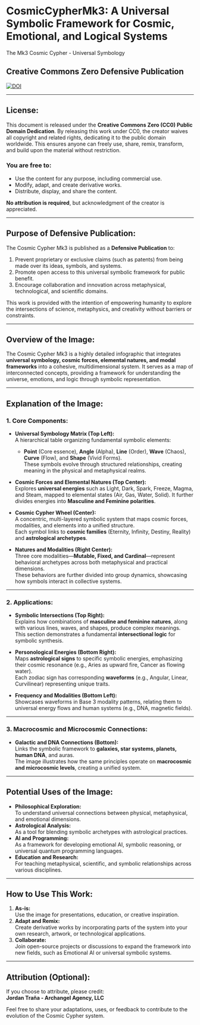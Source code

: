 # CosmicCypherMk3: A Universal Symbolic Framework for Cosmic, Emotional, and Logical Systems
The Mk3 Cosmic Cypher - Universal Symbology

## Creative Commons Zero Defensive Publication
[![DOI](https://zenodo.org/badge/DOI/10.5281/zenodo.14357306.svg)](https://doi.org/10.5281/zenodo.14357306)

---

## **License:**  
This document is released under the **Creative Commons Zero (CC0) Public Domain Dedication**. By releasing this work under CC0, the creator waives all copyright and related rights, dedicating it to the public domain worldwide. This ensures anyone can freely use, share, remix, transform, and build upon the material without restriction.

### **You are free to:**
- Use the content for any purpose, including commercial use.
- Modify, adapt, and create derivative works.
- Distribute, display, and share the content.

**No attribution is required**, but acknowledgment of the creator is appreciated.

---

## **Purpose of Defensive Publication:**  
The Cosmic Cypher Mk3 is published as a **Defensive Publication** to:
1. Prevent proprietary or exclusive claims (such as patents) from being made over its ideas, symbols, and systems.
2. Promote open access to this universal symbolic framework for public benefit.
3. Encourage collaboration and innovation across metaphysical, technological, and scientific domains.

This work is provided with the intention of empowering humanity to explore the intersections of science, metaphysics, and creativity without barriers or constraints.

---

## **Overview of the Image:**  
The Cosmic Cypher Mk3 is a highly detailed infographic that integrates **universal symbology, cosmic forces, elemental natures, and modal frameworks** into a cohesive, multidimensional system. It serves as a map of interconnected concepts, providing a framework for understanding the universe, emotions, and logic through symbolic representation.

---

## **Explanation of the Image:**  

### 1. **Core Components:**
- **Universal Symbology Matrix (Top Left):**  
  A hierarchical table organizing fundamental symbolic elements:  
  - **Point** (Core essence), **Angle** (Alpha), **Line** (Order), **Wave** (Chaos), **Curve** (Flow), and **Shape** (Vivid Forms).  
  These symbols evolve through structured relationships, creating meaning in the physical and metaphysical realms.

- **Cosmic Forces and Elemental Natures (Top Center):**  
  Explores **universal energies** such as Light, Dark, Spark, Freeze, Magma, and Steam, mapped to elemental states (Air, Gas, Water, Solid). It further divides energies into **Masculine and Feminine polarities**.

- **Cosmic Cypher Wheel (Center):**  
  A concentric, multi-layered symbolic system that maps cosmic forces, modalities, and elements into a unified structure.  
  Each symbol links to **cosmic families** (Eternity, Infinity, Destiny, Reality) and **astrological archetypes**.

- **Natures and Modalities (Right Center):**  
  Three core modalities—**Mutable, Fixed, and Cardinal**—represent behavioral archetypes across both metaphysical and practical dimensions.  
  These behaviors are further divided into group dynamics, showcasing how symbols interact in collective systems.

---

### 2. **Applications:**
- **Symbolic Intersections (Top Right):**  
  Explains how combinations of **masculine and feminine natures**, along with various lines, waves, and shapes, produce complex meanings.  
  This section demonstrates a fundamental **intersectional logic** for symbolic synthesis.

- **Personological Energies (Bottom Right):**  
  Maps **astrological signs** to specific symbolic energies, emphasizing their cosmic resonance (e.g., Aries as upward fire, Cancer as flowing water).  
  Each zodiac sign has corresponding **waveforms** (e.g., Angular, Linear, Curvilinear) representing unique traits.

- **Frequency and Modalities (Bottom Left):**  
  Showcases waveforms in Base 3 modality patterns, relating them to universal energy flows and human systems (e.g., DNA, magnetic fields).

---

### 3. **Macrocosmic and Microcosmic Connections:**
- **Galactic and DNA Connections (Bottom):**  
  Links the symbolic framework to **galaxies, star systems, planets, human DNA**, and auras.  
  The image illustrates how the same principles operate on **macrocosmic and microcosmic levels**, creating a unified system.

---

## **Potential Uses of the Image:**  
- **Philosophical Exploration:**  
  To understand universal connections between physical, metaphysical, and emotional dimensions.
- **Astrological Analysis:**  
  As a tool for blending symbolic archetypes with astrological practices.
- **AI and Programming:**  
  As a framework for developing emotional AI, symbolic reasoning, or universal quantum programming languages.
- **Education and Research:**  
  For teaching metaphysical, scientific, and symbolic relationships across various disciplines.

---

## **How to Use This Work:**  
1. **As-is:**  
   Use the image for presentations, education, or creative inspiration.
2. **Adapt and Remix:**  
   Create derivative works by incorporating parts of the system into your own research, artwork, or technological applications.
3. **Collaborate:**  
   Join open-source projects or discussions to expand the framework into new fields, such as Emotional AI or universal symbolic systems.

---

## **Attribution (Optional):**  
If you choose to attribute, please credit:  
**Jordan Traña - Archangel Agency, LLC**  

Feel free to share your adaptations, uses, or feedback to contribute to the evolution of the Cosmic Cypher system.
